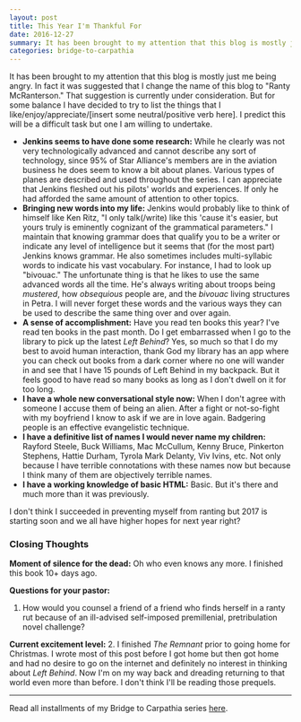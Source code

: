 ```yaml
---
layout: post
title: This Year I'm Thankful For
date: 2016-12-27
summary: It has been brought to my attention that this blog is mostly just me being angry. In fact it was suggested that I change the name of this blog to "Ranty McRanterson." That suggestion is currently under consideration. But for some balance...
categories: bridge-to-carpathia
---
```

It has been brought to my attention that this blog is mostly just me being angry. In fact it was suggested that I change the name of this blog to "Ranty McRanterson." That suggestion is currently under consideration. But for some balance I have decided to try to list the things that I like/enjoy/appreciate/[insert some neutral/positive verb here]. I predict this will be a difficult task but one I am willing to undertake.

<ul>
<li><b>Jenkins seems to have done some research:</b> While he clearly was not very technologically advanced and cannot describe any sort of technology, since 95% of Star Alliance's members are in the aviation business he does seem to know a bit about planes. Various types of planes are described and used throughout the series. I can appreciate that Jenkins fleshed out his pilots' worlds and experiences. If only he had afforded the same amount of attention to other topics.</li>
<li><b>Bringing new words into my life:</b> Jenkins would probably like to think of himself like Ken Ritz, "I only talk(/write) like this 'cause it's easier, but yours truly is eminently cognizant of the grammatical parameters." I maintain that knowing grammar does that qualify you to be a writer or indicate any level of intelligence but it seems that (for the most part) Jenkins knows grammar. He also sometimes includes multi-syllabic words to indicate his vast vocabulary. For instance, I had to look up "bivouac." The unfortunate thing is that he likes to use the same advanced words all the time. He's always writing about troops being <em>mustered</em>, how <em>obsequious</em> people are, and the <em>bivouac</em> living structures in Petra. I will never forget these words and the various ways they can be used to describe the same thing over and over again.</li>
<li><b>A sense of accomplishment:</b> Have you read ten books this year? I've read ten books in the past month. Do I get embarrassed when I go to the library to pick up the latest <em>Left Behind</em>? Yes, so much so that I do my best to avoid human interaction, thank God my library has an app where you can check out books from a dark corner where no one will wander in and see that I have 15 pounds of Left Behind in my backpack. But it feels good to have read so many books as long as I don't dwell on it for too long.</li>
<li><b>I have a whole new conversational style now:</b> When I don't agree with someone I accuse them of being an alien. After a fight or not-so-fight with my boyfriend I know to ask if we are in love again. Badgering people is an effective evangelistic technique.</li>
<li><b>I have a definitive list of names I would never name my children:</b> Rayford Steele, Buck Williams, Mac McCullum, Kenny Bruce, Pinkerton Stephens, Hattie Durham, Tyrola Mark Delanty, Viv Ivins, etc. Not only because I have terrible connotations with these names now but because I think many of them are objectively terrible names.
<li><b>I have a working knowledge of basic HTML:</b> Basic. But it's there and much more than it was previously.</li></ul>

I don't think I succeeded in preventing myself from ranting but 2017 is starting soon and we all have higher hopes for next year right?

<h3>Closing Thoughts</h3>

<b>Moment of silence for the dead:</b> Oh who even knows any more. I finished this book 10+ days ago.

<b>Questions for your pastor:</b>
<ol>
<li>How would you counsel a friend of a friend who finds herself in a ranty rut because of an ill-advised self-imposed premillenial, pretribulation novel challenge?</li>
</ol>

<b>Current excitement level:</b> 2. I finished <em>The Remnant</em> prior to going home for Christmas. I wrote most of this post before I got home but then got home and had no desire to go on the internet and definitely no interest in thinking about <em>Left Behind</em>. Now I'm on my way back and dreading returning to that world even more than before. I don't think I'll be reading those prequels.
<hr>
Read all installments of my Bridge to Carpathia series <a href="https://hsureads.github.io/category/bridge-to-carpathia/">here</a>.
